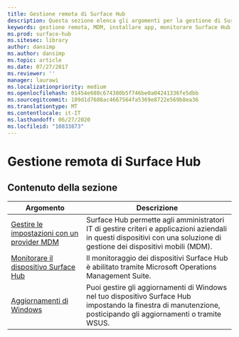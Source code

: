 ```yaml
---
title: Gestione remota di Surface Hub
description: Questa sezione elenca gli argomenti per la gestione di Surface Hub.
keywords: gestione remota, MDM, installare app, monitorare Surface Hub, Operations Management Suite, OMS
ms.prod: surface-hub
ms.sitesec: library
author: dansimp
ms.author: dansimp
ms.topic: article
ms.date: 07/27/2017
ms.reviewer: ''
manager: laurawi
ms.localizationpriority: medium
ms.openlocfilehash: 01454e680c674380b5f746be0a04241336fe5dbb
ms.sourcegitcommit: 109d1d7608ac4667564fa5369e8722e569b8ea36
ms.translationtype: MT
ms.contentlocale: it-IT
ms.lasthandoff: 06/27/2020
ms.locfileid: "10833873"
---
```

# Gestione remota di Surface Hub

## Contenuto della sezione

|Argomento | Descrizione|
| ------ | --------------- |
| [Gestire le impostazioni con un provider MDM]( https://technet.microsoft.com/itpro/surface-hub/manage-settings-with-mdm-for-surface-hub) | Surface Hub permette agli amministratori IT di gestire criteri e applicazioni aziendali in questi dispositivi con una soluzione di gestione dei dispositivi mobili (MDM).|
| [Monitorare il dispositivo Surface Hub]( https://technet.microsoft.com/itpro/surface-hub/monitor-surface-hub) | Il monitoraggio dei dispositivi Surface Hub è abilitato tramite Microsoft Operations Management Suite.|
| [Aggiornamenti di Windows](https://technet.microsoft.com/itpro/surface-hub/manage-windows-updates-for-surface-hub) | Puoi gestire gli aggiornamenti di Windows nel tuo dispositivo Surface Hub impostando la finestra di manutenzione, posticipando gli aggiornamenti o tramite WSUS.|
